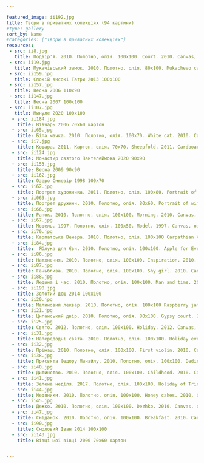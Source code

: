 ```yaml
---

featured_image: ii192.jpg
title: Твори в приватних колекціях (94 картини)
#type: gallery
sort_by: Name
#categories: ["Твори в приватних колекціях"]
resources:
 - src: ii8.jpg
   title: Подвір'я. 2010. Полотно, олія. 100х100. Court. 2010. Canvas, oil.
 - src: ii19.jpg
   title: Мукачівський замок. 2010. Полотно, олія. 80х100. Mukachevo castle. 2010. Canvas, oil.
 - src: ii159.jpg
   title: Спокій високі Татри 2013 100х100
 - src: ii157.jpg
   title: Весна 2006 110х90
 - src: ii147.jpg
   title: Весна 2007 100х100
 - src: ii107.jpg
   title: Минуле 2020 100х100
  - src: ii184.jpg
    title: Вівчарь 2006 70х60 картон
  - src: ii65.jpg
    title: Біла мачка. 2010. Полотно, олія. 100х70. White cat. 2010. Canvas, oil.
  - src: ii7.jpg
    title: Кошара. 2011. Картон, олія. 70х70. Sheepfold. 2011. Cardboard, oil.
  - src: ii124.jpg
    title: Монастир святого Пантелеймона 2020 90х90
  - src: ii153.jpg
    title: Весна 2009 90х90
  - src: ii162.jpg
    title: Озеро Синевір 1998 100х70
  - src: ii62.jpg
    title: Портрет художника. 2011. Полотно, олія. 100x80. Portrait of the artist. 2011. Canvas, oil.
  - src: ii063.jpg
    title: Портрет дружини. 2010. Полотно, олія. 80х60. Portrait of wife. 2010. Canvas, oil. 80x60.
  - src: ii66.jpg
    title: Ранок. 2010. Полотно, олія. 100х100. Morning. 2010. Canvas, oil. 100x100.
  - src: ii67.jpg
    title: Модель. 1997. Полотно, олія. 100х50. Model. 1997. Canvas, oil.
  - src: ii70.jpg
    title: Карпатська Венера. 2010. Полотно, олія. 100х100 Carpathian Venus. 2010. Canvas, oil.
  - src: ii84.jpg
    title:  Яблука для Єви. 2010. Полотно, олія. 100х100. Apple for Eve. 2010. Canvas, oil.
  - src: ii86.jpg
    title: Натхнення. 2010. Полотно, олія. 100х100. Inspiration. 2010. Canvas, oil.   
  - src: ii87.jpg
    title: Ганьблива. 2010. Полотно, олія. 100х100. Shy girl. 2010. Canvas, oil. 
  - src: ii88.jpg
    title: Людина і час. 2010. Полотно, олія. 100х100. Man and time. 2010. Canvas, oil.
  - src: ii190.jpg
    title: Золотий дощ 2014 100х100
  - src: ii20.jpg
    title: Малиновий леквар. 2010. Полотно, олія. 100х100 Raspberry jam. 2010. Canvas, oil.
  - src: ii21.jpg
    title: Циганський двір. 2010. Полотно, олія. 80х100. Gypsy court. 2010. Canvas, oil.
  - src: ii25.jpg
    title: Свято. 2012. Полотно, олія. 100х100. Holiday. 2012. Canvas, oil.
  - src: ii31.jpg
    title: Напередодні свята. 2010. Полотно, олія. 100x100. Holiday eve. 2010. Canvas, oil.
  - src: ii32.jpg
    title: Прiмаш. 2010. Полотно, олія. 100х100. First violin. 2010. Canvas, oil.
  - src: ii38.jpg
    title: Присвята Федору Манайлу. 2010. Полотно, олія. 100х100. Dedication to Fedir Manailo. 2010. Canvas, oil.
  - src: ii40.jpg
    title: Дитинство. 2010. Полотно, олія. 100х100. Childhood. 2010. Canvas, oil.
  - src: ii41.jpg
    title: Зелена неділя. 2017. Полотно, олія. 100х100. Holiday of Trinity. 2017. Canvas, oil.
  - src: ii44.jpg
    title: Медяники. 2010. Полотно, олія. 100х100. Honey cakes. 2010. Canvas, oil.
  - src: ii45.jpg
    title: Дежко. 2010. Полотно, олія. 100х100. Dezhko. 2010. Canvas, oil.
  - src: ii47.jpg
    title: Сніданок. 2010. Полотно, олія. 100х100. Breakfast. 2010. Canvas, oil.
  - src: ii90.jpg
    title: Смоловий Іван 2014 100х100
  - src: ii143.jpg
    title: Вівці мої вівці 2000 70х60 картон


---
```

